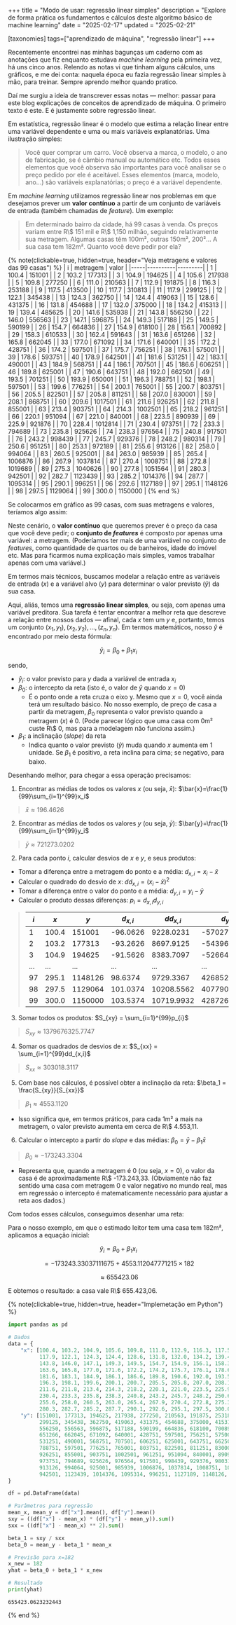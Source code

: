 +++
title = "Modo de usar: regressão linear simples"
description = "Explore de forma prática os fundamentos e cálculos deste algoritmo básico de machine learning"
date = "2025-02-17"
updated = "2025-02-21"

[taxonomies]
tags=["aprendizado de máquina", "regressão linear"]
+++

Recentemente encontrei nas minhas bagunças um caderno com as anotações que fiz enquanto estudava _machine learning_ pela primeira vez, há uns cinco anos. Relendo as notas vi que tinham alguns cálculos, uns gráficos, e me dei conta: naquela época eu fazia regressão linear simples à mão, para treinar. Sempre aprendo melhor quando pratico.

Daí me surgiu a ideia de transcrever essas notas &mdash; melhor: passar para este blog explicações de conceitos de aprendizado de máquina. O primeiro texto é este. E é justamente sobre regressão linear.

Em estatística, regressão linear é o modelo que estima a relação linear entre uma variável dependente e uma ou mais variáveis explanatórias. Uma ilustração simples:

> Você quer comprar um carro. Você observa a marca, o modelo, o ano de fabricação, se é câmbio manual ou automático etc. Todos esses elementos que você observa são importantes para você analisar se o preço pedido por ele é aceitável. Esses elementos (marca, modelo, ano...) são variáveis explanatórias; o preço é a variável dependente. 

Em _machine learning_ utilizamos regressão linear nos problemas em que desejamos prever um **valor contínuo** a partir de um conjunto de variáveis de entrada (também chamadas de _feature_). Um exemplo:

> Em determinado bairro da cidade, há 99 casas à venda. Os preços variam entre R\\$ 151 mil e R\\$ 1,150 milhão, seguindo relativamente sua metragem. Algumas casas têm 100m², outras 150m², 200²... A sua casa tem 182m². Quanto você deve pedir por ela?

{% note(clickable=true, hidden=true, header="Veja metragens e valores das 99 casas") %}
| i   | metragem | valor   |
|-----|----------|---------|
| 1   | 100.4    | 151001  |
| 2   | 103.2    | 177313  |
| 3   | 104.9    | 194625  |
| 4   | 105.6    | 217938  |
| 5   | 109.8    | 277250  |
| 6   | 111.0    | 210563  |
| 7   | 112.9    | 191875  |
| 8   | 116.3    | 253188  |
| 9   | 117.5    | 413500  |
| 10  | 117.7    | 310813  |
| 11  | 117.9    | 299125  |
| 12  | 122.1    | 345438  |
| 13  | 124.3    | 362750  |
| 14  | 124.4    | 419063  |
| 15  | 128.6    | 431375  |
| 16  | 131.8    | 454688  |
| 17  | 132.0    | 375000  |
| 18  | 134.2    | 415313  |
| 19  | 139.4    | 485625  |
| 20  | 141.6    | 535938  |
| 21  | 143.8    | 556250  |
| 22  | 146.0    | 556563  |
| 23  | 147.1    | 596875  |
| 24  | 149.3    | 517188  |
| 25  | 149.5    | 590199  |
| 26  | 154.7    | 664836  |
| 27  | 154.9    | 618100  |
| 28  | 156.1    | 700892  |
| 29  | 158.3    | 610533  |
| 30  | 162.4    | 591643  |
| 31  | 163.6    | 651266  |
| 32  | 165.8    | 662045  |
| 33  | 177.0    | 671092  |
| 34  | 171.6    | 640001  |
| 35  | 172.2    | 428751  |
| 36  | 174.2    | 597501  |
| 37  | 175.7    | 756251  |
| 38  | 176.1    | 575001  |
| 39  | 178.6    | 593751  |
| 40  | 178.9    | 642501  |
| 41  | 181.6    | 531251  |
| 42  | 183.1    | 490001  |
| 43  | 184.9    | 568751  |
| 44  | 186.1    | 707501  |
| 45  | 186.6    | 606251  |
| 46  | 189.8    | 625001  |
| 47  | 190.6    | 643751  |
| 48  | 192.0    | 662501  |
| 49  | 193.5    | 701251  |
| 50  | 193.9    | 650001  |
| 51  | 196.3    | 788751  |
| 52  | 198.1    | 597501  |
| 53  | 199.6    | 776251  |
| 54  | 200.1    | 765001  |
| 55  | 200.7    | 803751  |
| 56  | 205.5    | 822501  |
| 57  | 205.8    | 811251  |
| 58  | 207.0    | 830001  |
| 59  | 208.1    | 868751  |
| 60  | 209.6    | 1017501 |
| 61  | 211.6    | 926251  |
| 62  | 211.8    | 855001  |
| 63  | 213.4    | 903751  |
| 64  | 214.3    | 1002501 |
| 65  | 218.2    | 961251  |
| 66  | 220.1    | 951094  |
| 67  | 221.0    | 840001  |
| 68  | 223.5    | 890939  |
| 69  | 225.9    | 921876  |
| 70  | 228.4    | 1012814 |
| 71  | 230.4    | 973751  |
| 72  | 233.3    | 794689  |
| 73  | 235.8    | 925626  |
| 74  | 238.3    | 976564  |
| 75  | 240.8    | 917501  |
| 76  | 243.2    | 998439  |
| 77  | 245.7    | 929376  |
| 78  | 248.2    | 980314  |
| 79  | 250.6    | 951251  |
| 80  | 253.1    | 972189  |
| 81  | 255.6    | 913126  |
| 82  | 258.0    | 994064  |
| 83  | 260.5    | 925001  |
| 84  | 263.0    | 985939  |
| 85  | 265.4    | 1006876 |
| 86  | 267.9    | 1037814 |
| 87  | 270.4    | 1008751 |
| 88  | 272.8    | 1019689 |
| 89  | 275.3    | 1040626 |
| 90  | 277.8    | 1051564 |
| 91  | 280.3    | 942501  |
| 92  | 282.7    | 1123439 |
| 93  | 285.2    | 1014376 |
| 94  | 287.7    | 1095314 |
| 95  | 290.1    | 996251  |
| 96  | 292.6    | 1127189 |
| 97  | 295.1    | 1148126 |
| 98  | 297.5    | 1129064 |
| 99  | 300.0    | 1150000 |
{% end %}

Se colocarmos em gráfico as 99 casas, com suas metragens e valores, teríamos algo assim:

<div id="graph1" class="d3js"></div>
<div id="tooltip" style="position: absolute; display: none; pointer-events: none; background: #fff; border: 1px solid #121212; padding: 5px; font-size: 12px; color: #121212;"></div>

<script>
  (function(){
  const data = [
    { metragem: 100.4, valor: 151001 },
    { metragem: 103.2, valor: 177313 },
    { metragem: 104.9, valor: 194625 },
    { metragem: 105.6, valor: 217938 },
    { metragem: 109.8, valor: 277250 },
    { metragem: 111.0, valor: 210563 },
    { metragem: 112.9, valor: 191875 },
    { metragem: 116.3, valor: 253188 },
    { metragem: 117.5, valor: 413500 },
    { metragem: 117.7, valor: 310813 },
    { metragem: 117.9, valor: 299125 },
    { metragem: 122.1, valor: 345438 },
    { metragem: 124.3, valor: 362750 },
    { metragem: 124.4, valor: 419063 },
    { metragem: 128.6, valor: 431375 },
    { metragem: 131.8, valor: 454688 },
    { metragem: 132.0, valor: 375000 },
    { metragem: 134.2, valor: 415313 },
    { metragem: 139.4, valor: 485625 },
    { metragem: 141.6, valor: 535938 },
    { metragem: 143.8, valor: 556250 },
    { metragem: 146.0, valor: 556563 },
    { metragem: 147.1, valor: 596875 },
    { metragem: 149.3, valor: 517188 },
    { metragem: 149.5, valor: 590199 },
    { metragem: 154.7, valor: 664836 },
    { metragem: 154.9, valor: 618100 },
    { metragem: 156.1, valor: 700892 },
    { metragem: 158.3, valor: 610533 },
    { metragem: 162.4, valor: 591643 },
    { metragem: 163.6, valor: 651266 },
    { metragem: 165.8, valor: 662045 },
    { metragem: 177.0, valor: 671092 },
    { metragem: 171.6, valor: 640001 },
    { metragem: 172.2, valor: 428751 },
    { metragem: 174.2, valor: 597501 },
    { metragem: 175.7, valor: 756251 },
    { metragem: 176.1, valor: 575001 },
    { metragem: 178.6, valor: 593751 },
    { metragem: 178.9, valor: 642501 },
    { metragem: 181.6, valor: 531251 },
    { metragem: 183.1, valor: 490001 },
    { metragem: 184.9, valor: 568751 },
    { metragem: 186.1, valor: 707501 },
    { metragem: 186.6, valor: 606251 },
    { metragem: 189.8, valor: 625001 },
    { metragem: 190.6, valor: 643751 },
    { metragem: 192.0, valor: 662501 },
    { metragem: 193.5, valor: 701251 },
    { metragem: 193.9, valor: 650001 },
    { metragem: 196.3, valor: 788751 },
    { metragem: 198.1, valor: 597501 },
    { metragem: 199.6, valor: 776251 },
    { metragem: 200.1, valor: 765001 },
    { metragem: 200.7, valor: 803751 },
    { metragem: 205.5, valor: 822501 },
    { metragem: 205.8, valor: 811251 },
    { metragem: 207.0, valor: 830001 },
    { metragem: 208.1, valor: 868751 },
    { metragem: 209.6, valor: 1017501 },
    { metragem: 211.6, valor: 926251 },
    { metragem: 211.8, valor: 855001 },
    { metragem: 213.4, valor: 903751 },
    { metragem: 214.3, valor: 1002501 },
    { metragem: 218.2, valor: 961251 },
    { metragem: 220.1, valor: 951094 },
    { metragem: 221.0, valor: 840001 },
    { metragem: 223.5, valor: 890939 },
    { metragem: 225.9, valor: 921876 },
    { metragem: 228.4, valor: 1012814 },
    { metragem: 230.4, valor: 973751 },
    { metragem: 233.3, valor: 794689 },
    { metragem: 235.8, valor: 925626 },
    { metragem: 238.3, valor: 976564 },
    { metragem: 240.8, valor: 917501 },
    { metragem: 243.2, valor: 998439 },
    { metragem: 245.7, valor: 929376 },
    { metragem: 248.2, valor: 980314 },
    { metragem: 250.6, valor: 951251 },
    { metragem: 253.1, valor: 972189 },
    { metragem: 255.6, valor: 913126 },
    { metragem: 258.0, valor: 994064 },
    { metragem: 260.5, valor: 925001 },
    { metragem: 263.0, valor: 985939 },
    { metragem: 265.4, valor: 1006876 },
    { metragem: 267.9, valor: 1037814 },
    { metragem: 270.4, valor: 1008751 },
    { metragem: 272.8, valor: 1019689 },
    { metragem: 275.3, valor: 1040626 },
    { metragem: 277.8, valor: 1051564 },
    { metragem: 280.3, valor: 942501 },
    { metragem: 282.7, valor: 1123439 },
    { metragem: 285.2, valor: 1014376 },
    { metragem: 287.7, valor: 1095314 },
    { metragem: 290.1, valor: 996251 },
    { metragem: 292.6, valor: 1127189 },
    { metragem: 295.1, valor: 1148126 },
    { metragem: 297.5, valor: 1129064 },
    { metragem: 300.0, valor: 1150000 }
  ];

  const virtualWidth = 600;
  const virtualHeight = 300;
  const margin = { top: 20, right: 20, bottom: 40, left: 50 };
  const width = virtualWidth - margin.left - margin.right;
  const height = virtualHeight - margin.top - margin.bottom;

  const svg0 = d3.select("#graph1")
    .append("svg")
      .attr("preserveAspectRatio", "xMidYMid meet")
      .attr("width", `${virtualWidth}`)
      .attr("height", `${virtualHeight}`)
      .attr("viewBox", `0 0 ${virtualWidth} ${virtualHeight}`);

  const svg = svg0.append("g")
    .attr("transform", `translate(${margin.left},${margin.top})`);

  const xScale = d3.scaleLinear()
                   .domain([100, 300])
                   .range([0, width])
                   .nice();

  const yScale = d3.scaleLinear()
                   .domain([150000, 1150000])
                   .range([height, 0])
                   .nice();

  const xAxis = d3.axisBottom(xScale)
                  .tickFormat(d => `${d}m²`)
                  .ticks(5);

  const yAxis = d3.axisLeft(yScale)
                  .tickFormat(d => `R$ ${(d/1000).toFixed(0)}k`)
                  .ticks(5);

  svg.append("g")
     .attr("class", "axis")
     .attr("transform", `translate(0, ${height})`)
     .call(xAxis);

  svg.append("g")
     .attr("class", "axis")
     .call(yAxis);

  svg.selectAll(".dot")
     .data(data)
     .enter()
     .append("circle")
       .attr("class", "dot")
       .attr("cx", d => xScale(d.metragem))
       .attr("cy", d => yScale(d.valor))
       .attr("r", 5)
       .attr("fill", "#ef5350")
       .on("mouseover", function(event, d) {
          d3.select("#tooltip")
            .style("display", "block")
            .html(`Metragem: ${d.metragem.toFixed(1)} m²<br>Valor: R$ ${(d.valor/1000).toFixed(0)}k`);
       })
       .on("mousemove", function(event) {
          d3.select("#tooltip")
            .style("left", (event.pageX + 10) + "px")
            .style("top", (event.pageY - 28) + "px");
       })
       .on("mouseout", function() {
          d3.select("#tooltip").style("display", "none");
       });
         })();
</script>

Neste cenário, o **valor contínuo** que queremos prever é o preço da casa que você deve pedir; o **conjunto de _features_** é composto por apenas uma variável: a metragem. (Poderíamos ter mais de uma variável no conjunto de _features_, como quantidade de quartos ou de banheiros, idade do imóvel etc. Mas para ficarmos numa explicação mais simples, vamos trabalhar apenas com uma variável.)

Em termos mais técnicos, buscamos modelar a relação entre as variáveis de entrada ($x$) e a variável alvo ($y$) para determinar o valor previsto ($\hat{y}$) da sua casa.

Aqui, aliás, temos uma **regressão linear simples**, ou seja, com apenas uma variável preditora. Sua tarefa é tentar encontrar a melhor reta que descreve a relação entre nossos dados &mdash; afinal, cada $x$ tem um $y$ e, portanto, temos um conjunto $(x_1,y_1),(x_2, y_2),...,(z_n,y_n)$. Em termos matemáticos, nosso $\hat{y}$ é encontrado por meio desta fórmula:

$$
\hat{y}_i=\beta_0 + \beta_1 x_i
$$

sendo,

- $\hat{y}_i$: o valor previsto para $y$ dada a variável de entrada $x_i$
- $\beta_0$: o intercepto da reta (isto é, o valor de $\hat{y}$ quando $x=0$)
  - É o ponto onde a reta cruza o eixo y. Mesmo que $x=0$, você ainda terá um resultado básico. No nosso exemplo, de preço de casa a partir da metragem, $\beta_0$ representa o valor previsto quando a metragem ($x$) é 0. (Pode parecer lógico que uma casa com 0m² custe R\\$ 0, mas para a modelagem não funciona assim.)
- $\beta_1$: a inclinação (_slope_) da reta
  - Indica quanto o valor previsto ($\hat{y}$) muda quando $x$ aumenta em 1 unidade. Se $\beta_1$ é positivo, a reta inclina para cima; se negativo, para baixo.

Desenhando melhor, para chegar a essa operação precisamos:

1. Encontrar as médias de todos os valores $x$ (ou seja, $\bar{x}$): $\bar{x}=\frac{1}{99}\sum_{i=1}^{99}x_i$

> $\bar{x} \approx 196.4626$

2. Encontrar as médias de todos os valores $y$ (ou seja, $\bar{y}$): $\bar{y}=\frac{1}{99}\sum_{i=1}^{99}y_i$

> $\bar{y} \approx 721273.0202$

2. Para cada ponto $i$, calcular desvios de $x$ e $y$, e seus produtos:

  - Tomar a diferença entre a metragem do ponto e a média: $d_{x,i}=x_{i}-\bar{x}$
  - Calcular o quadrado do desvio de $x$: $dd_{x,i}=(x_{i}-\bar{x})^2$
  - Tomar a diferença entre o valor do ponto e a média: $d_{y,i}=y_{i}-\bar{y}$
  - Calcular o produto dessas diferenças: $p_{i}=d_{x,i}d_{y,i}$

> | $i$ | $x$ | $y$ | $d_{x,i}$ | $dd_{x,i}$ | $d_{y,i}$ | $p_{i}$ |
> | --- | --- | --- | --- | --- | --- | --- |
> | 1   | 100.4 | 151001  | -96.0626 | 9228.0231 | -570272.0202 | 54781812.9677 |
> | 2   | 103.2 | 177313  | -93.2626 | 8697.9125 | -543960.0202 | 50731125.7799 |
> | 3   | 104.9 | 194625  | -91.5626 | 8383.7097 | -526648.0202 | 48221262.0144 |
> | ... | ... | ... | ... | ... | ... |
> | 97 | 295.1 | 1148126 | 98.6374 | 9729.3367 | 426852.9798 | 42103668.1097 |
> | 98 | 297.5 | 1129064 | 101.0374 | 10208.5562 | 407790.9798 | 41202140.3424 | 
> | 99 | 300.0 | 1150000 | 103.5374 | 10719.9932 | 428726.9798 | 44389276.7983 |

3. Somar todos os produtos: $S_{xy} = \sum_{i=1}^{99}p_{i}$

> $S_{xy} \approx 1379676325.7747$

4. Somar os quadrados de desvios de $x$: $S_{xx} = \sum_{i=1}^{99}dd_{x,i}$

> $S_{xx} \approx 303018.3117$

5. Com base nos cálculos, é possível obter a inclinação da reta: $\beta_1 = \frac{S_{xy}}{S_{xx}}$

> $\beta_1 \approx 4553.1120$

  - Isso significa que, em termos práticos, para cada 1m² a mais na metragem, o valor previsto aumenta em cerca de R\\$ 4.553,11.

6. Calcular o intercepto a partir do _slope_ e das médias: $\beta_0=\bar{y}- \beta_1\bar{x}$

> $\beta_0 \approx -173243.3304$

  - Representa que, quando a metragem é 0 (ou seja, $x=0$), o valor da casa é de aproximadamente R\\$ -173.243,33. (Obviamente não faz sentido uma casa com metragem 0 e valor negativo no mundo real, mas em regressão o intercepto é matematicamente necessário para ajustar a reta aos dados.)

Com todos esses cálculos, conseguimos desenhar uma reta:

<div id="graph2" class="d3js"></div>
<div id="tooltip" style="position: absolute; display: none; pointer-events: none; background: #fff; border: 1px solid #121212; padding: 5px; font-size: 12px; color: #121212;"></div>

<script>
  (function(){
  const data = [
    { metragem: 100.4, valor: 151001 },
    { metragem: 103.2, valor: 177313 },
    { metragem: 104.9, valor: 194625 },
    { metragem: 105.6, valor: 217938 },
    { metragem: 109.8, valor: 277250 },
    { metragem: 111.0, valor: 210563 },
    { metragem: 112.9, valor: 191875 },
    { metragem: 116.3, valor: 253188 },
    { metragem: 117.5, valor: 413500 },
    { metragem: 117.7, valor: 310813 },
    { metragem: 117.9, valor: 299125 },
    { metragem: 122.1, valor: 345438 },
    { metragem: 124.3, valor: 362750 },
    { metragem: 124.4, valor: 419063 },
    { metragem: 128.6, valor: 431375 },
    { metragem: 131.8, valor: 454688 },
    { metragem: 132.0, valor: 375000 },
    { metragem: 134.2, valor: 415313 },
    { metragem: 139.4, valor: 485625 },
    { metragem: 141.6, valor: 535938 },
    { metragem: 143.8, valor: 556250 },
    { metragem: 146.0, valor: 556563 },
    { metragem: 147.1, valor: 596875 },
    { metragem: 149.3, valor: 517188 },
    { metragem: 149.5, valor: 590199 },
    { metragem: 154.7, valor: 664836 },
    { metragem: 154.9, valor: 618100 },
    { metragem: 156.1, valor: 700892 },
    { metragem: 158.3, valor: 610533 },
    { metragem: 162.4, valor: 591643 },
    { metragem: 163.6, valor: 651266 },
    { metragem: 165.8, valor: 662045 },
    { metragem: 177.0, valor: 671092 },
    { metragem: 171.6, valor: 640001 },
    { metragem: 172.2, valor: 428751 },
    { metragem: 174.2, valor: 597501 },
    { metragem: 175.7, valor: 756251 },
    { metragem: 176.1, valor: 575001 },
    { metragem: 178.6, valor: 593751 },
    { metragem: 178.9, valor: 642501 },
    { metragem: 181.6, valor: 531251 },
    { metragem: 183.1, valor: 490001 },
    { metragem: 184.9, valor: 568751 },
    { metragem: 186.1, valor: 707501 },
    { metragem: 186.6, valor: 606251 },
    { metragem: 189.8, valor: 625001 },
    { metragem: 190.6, valor: 643751 },
    { metragem: 192.0, valor: 662501 },
    { metragem: 193.5, valor: 701251 },
    { metragem: 193.9, valor: 650001 },
    { metragem: 196.3, valor: 788751 },
    { metragem: 198.1, valor: 597501 },
    { metragem: 199.6, valor: 776251 },
    { metragem: 200.1, valor: 765001 },
    { metragem: 200.7, valor: 803751 },
    { metragem: 205.5, valor: 822501 },
    { metragem: 205.8, valor: 811251 },
    { metragem: 207.0, valor: 830001 },
    { metragem: 208.1, valor: 868751 },
    { metragem: 209.6, valor: 1017501 },
    { metragem: 211.6, valor: 926251 },
    { metragem: 211.8, valor: 855001 },
    { metragem: 213.4, valor: 903751 },
    { metragem: 214.3, valor: 1002501 },
    { metragem: 218.2, valor: 961251 },
    { metragem: 220.1, valor: 951094 }, 
    { metragem: 221.0, valor: 840001 },
    { metragem: 223.5, valor: 890939 },
    { metragem: 225.9, valor: 921876 },
    { metragem: 228.4, valor: 1012814 },
    { metragem: 230.4, valor: 973751 },
    { metragem: 233.3, valor: 794689 },
    { metragem: 235.8, valor: 925626 },
    { metragem: 238.3, valor: 976564 },
    { metragem: 240.8, valor: 917501 },
    { metragem: 243.2, valor: 998439 },
    { metragem: 245.7, valor: 929376 },
    { metragem: 248.2, valor: 980314 },
    { metragem: 250.6, valor: 951251 },
    { metragem: 253.1, valor: 972189 },
    { metragem: 255.6, valor: 913126 },
    { metragem: 258.0, valor: 994064 },
    { metragem: 260.5, valor: 925001 },
    { metragem: 263.0, valor: 985939 },
    { metragem: 265.4, valor: 1006876 },
    { metragem: 267.9, valor: 1037814 },
    { metragem: 270.4, valor: 1008751 },
    { metragem: 272.8, valor: 1019689 },
    { metragem: 275.3, valor: 1040626 },
    { metragem: 277.8, valor: 1051564 },
    { metragem: 280.3, valor: 942501 },
    { metragem: 282.7, valor: 1123439 },
    { metragem: 285.2, valor: 1014376 },
    { metragem: 287.7, valor: 1095314 },
    { metragem: 290.1, valor: 996251 },
    { metragem: 292.6, valor: 1127189 },
    { metragem: 295.1, valor: 1148126 },
    { metragem: 297.5, valor: 1129064 },
    { metragem: 300.0, valor: 1150000 }
  ];

  const virtualWidth = 600;
  const virtualHeight = 300;
  const margin = { top: 20, right: 20, bottom: 40, left: 50 };
  const width = virtualWidth - margin.left - margin.right;
  const height = virtualHeight - margin.top - margin.bottom;

  const svg0 = d3.select("#graph2")
    .append("svg")
      .attr("preserveAspectRatio", "xMidYMid meet")
      .attr("width", `${virtualWidth}`)
      .attr("height", `${virtualHeight}`)
      .attr("viewBox", `0 0 ${virtualWidth} ${virtualHeight}`);

  const svg = svg0.append("g")
    .attr("transform", `translate(${margin.left},${margin.top})`);

  const xScale = d3.scaleLinear()
                   .domain([100, 300])
                   .range([0, width])
                   .nice();

  const yScale = d3.scaleLinear()
                   .domain([150000, 1150000])
                   .range([height, 0])
                   .nice();

  const xAxis = d3.axisBottom(xScale)
                  .tickFormat(d => `${d}m²`)
                  .ticks(5);

  const yAxis = d3.axisLeft(yScale)
                  .tickFormat(d => `R$ ${(d/1000).toFixed(0)}k`)
                  .ticks(5);

  svg.append("g")
     .attr("class", "axis")
     .attr("transform", `translate(0, ${height})`)
     .call(xAxis);

  svg.append("g")
     .attr("class", "axis")
     .call(yAxis);

  svg.selectAll(".dot")
     .data(data)
     .enter()
     .append("circle")
       .attr("class", "dot")
       .attr("cx", d => xScale(d.metragem))
       .attr("cy", d => yScale(d.valor))
       .attr("r", 5)
       .attr("fill", "#ef5350")
       .on("mouseover", function(event, d) {
          d3.select("#tooltip")
            .style("display", "block")
            .html(`Metragem: ${d.metragem.toFixed(1)} m²<br>Valor: R$ ${(d.valor/1000).toFixed(0)}k`);
       })
       .on("mousemove", function(event) {
          d3.select("#tooltip")
            .style("left", (event.pageX + 10) + "px")
            .style("top", (event.pageY - 28) + "px");
       })
       .on("mouseout", function() {
          d3.select("#tooltip").style("display", "none");
       });

  const n = data.length;
  let sumX = 0, sumY = 0;
  data.forEach(d => {
    sumX += d.metragem;
    sumY += d.valor;
  });
  const meanX = sumX / n;
  const meanY = sumY / n;

  let num = 0, den = 0;
  data.forEach(d => {
    num += (d.metragem - meanX) * (d.valor - meanY);
    den += Math.pow(d.metragem - meanX, 2);
  });
  const slope = num / den;
  const intercept = meanY - slope * meanX;

  const x1 = 100;
  const x2 = 300;
  const y1 = slope * x1 + intercept;
  const y2 = slope * x2 + intercept;

  svg.append("line")
     .attr("class", "regression-line")
     .attr("x1", xScale(x1))
     .attr("y1", yScale(y1))
     .attr("x2", xScale(x2))
     .attr("y2", yScale(y2))
     .attr("stroke", "#f0f0f0")
     .attr("stroke-width", 2);
       })();
</script>

Para o nosso exemplo, em que o estimado leitor tem uma casa tem 182m², aplicamos a equação inicial:

$$
\hat{y}_i=\beta_0 + \beta_1 x_i
$$

$$
= -173243.33037111675 + 4553.112047771215 \times 182
$$

$$
\approx 655423.06
$$

E obtemos o resultado: a casa vale R\\$ 655.423,06.

{% note(clickable=true, hidden=true, header="Implemetação em Python") %}

```python
import pandas as pd

# Dados
data = {
    "x": [100.4, 103.2, 104.9, 105.6, 109.8, 111.0, 112.9, 116.3, 117.5, 117.7,
          117.9, 122.1, 124.3, 124.4, 128.6, 131.8, 132.0, 134.2, 139.4, 141.6,
          143.8, 146.0, 147.1, 149.3, 149.5, 154.7, 154.9, 156.1, 158.3, 162.4,
          163.6, 165.8, 177.0, 171.6, 172.2, 174.2, 175.7, 176.1, 178.6, 178.9,
          181.6, 183.1, 184.9, 186.1, 186.6, 189.8, 190.6, 192.0, 193.5, 193.9,
          196.3, 198.1, 199.6, 200.1, 200.7, 205.5, 205.8, 207.0, 208.1, 209.6,
          211.6, 211.8, 213.4, 214.3, 218.2, 220.1, 221.0, 223.5, 225.9, 228.4,
          230.4, 233.3, 235.8, 238.3, 240.8, 243.2, 245.7, 248.2, 250.6, 253.1,
          255.6, 258.0, 260.5, 263.0, 265.4, 267.9, 270.4, 272.8, 275.3, 277.8,
          280.3, 282.7, 285.2, 287.7, 290.1, 292.6, 295.1, 297.5, 300.0],
    "y": [151001, 177313, 194625, 217938, 277250, 210563, 191875, 253188, 413500, 310813,
          299125, 345438, 362750, 419063, 431375, 454688, 375000, 415313, 485625, 535938,
          556250, 556563, 596875, 517188, 590199, 664836, 618100, 700892, 610533, 591643,
          651266, 662045, 671092, 640001, 428751, 597501, 756251, 575001, 593751, 642501,
          531251, 490001, 568751, 707501, 606251, 625001, 643751, 662501, 701251, 650001,
          788751, 597501, 776251, 765001, 803751, 822501, 811251, 830001, 868751, 1017501,
          926251, 855001, 903751, 1002501, 961251, 951094, 840001, 890939, 921876, 1012814,
          973751, 794689, 925626, 976564, 917501, 998439, 929376, 980314, 951251, 972189,
          913126, 994064, 925001, 985939, 1006876, 1037814, 1008751, 1019689, 1040626, 1051564,
          942501, 1123439, 1014376, 1095314, 996251, 1127189, 1148126, 1129064, 1150000]
}

df = pd.DataFrame(data)

# Parâmetros para regressão
mean_x, mean_y = df["x"].mean(), df["y"].mean()
sxy = ((df["x"] - mean_x) * (df["y"] - mean_y)).sum()
sxx = ((df["x"] - mean_x) ** 2).sum()

beta_1 = sxy / sxx
beta_0 = mean_y - beta_1 * mean_x

# Previsão para x=182
x_new = 182
yhat = beta_0 + beta_1 * x_new

# Resultado
print(yhat)
```

```resultado
655423.0623232443
```
{% end %}


